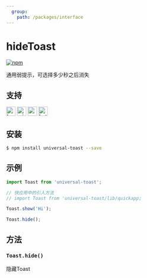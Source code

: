 ```yaml
---
  group:
    path: /packages/interface
---
```


# hideToast 
[![npm](https://img.shields.io/npm/v/universal-toast.svg)](https://www.npmjs.com/package/universal-toast)

通用弱提示，可选择多少秒之后消失

## 支持
<img alt="browser" src="https://gw.alicdn.com/tfs/TB1uYFobGSs3KVjSZPiXXcsiVXa-200-200.svg" width="25px" height="25px" /> <img alt="miniApp" src="https://gw.alicdn.com/tfs/TB1bBpmbRCw3KVjSZFuXXcAOpXa-200-200.svg" width="25px" height="25px" /> <img alt="wechatMiniprogram" src="https://img.alicdn.com/tfs/TB1slcYdxv1gK0jSZFFXXb0sXXa-200-200.svg" width="25px" height="25px"> <img alt="bytedanceMicroApp" src="https://gw.alicdn.com/tfs/TB1jFtVzO_1gK0jSZFqXXcpaXXa-200-200.svg" width="25px" height="25px"> 

## 安装

```bash
$ npm install universal-toast --save
```

## 示例

```js
import Toast from 'universal-toast';

// 快应用中的引入方法
// import Toast from 'universal-toast/lib/quickapp;

Toast.show('Hi');

Toast.hide();
```

## 方法

### `Toast.hide()`

隐藏Toast
